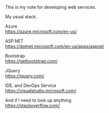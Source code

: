 This is my note for developing web services.

My usual stack.

Azure<br/>
https://azure.microsoft.com/en-us/

ASP.NET<br/>
https://dotnet.microsoft.com/en-us/apps/aspnet

Bootstrap<br/>
https://getbootstrap.com/

JQuery<br/>
https://jquery.com/


IDE, and DevOps Service<br/>
https://visualstudio.microsoft.com/

And if I need to look up anything<br/>
https://stackoverflow.com/

